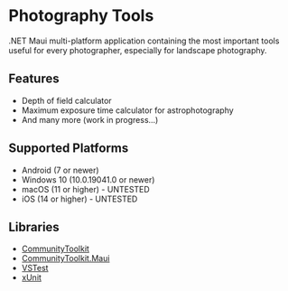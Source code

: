 # Photography Tools
.NET Maui multi-platform application containing the most important tools useful for every photographer, especially for landscape photography.

## Features
* Depth of field calculator
* Maximum exposure time calculator for astrophotography
* And many more (work in progress...)

## Supported Platforms
* Android (7 or newer)
* Windows 10 (10.0.19041.0 or newer)
* macOS (11 or higher) - UNTESTED
* iOS (14 or higher) -  UNTESTED

## Libraries
* [CommunityToolkit](https://github.com/CommunityToolkit/dotnet?tab=License-1-ov-file)
* [CommunityToolkit.Maui](https://github.com/CommunityToolkit/Maui?tab=MIT-1-ov-file)
* [VSTest](https://github.com/microsoft/vstest?tab=readme-ov-file)
* [xUnit](https://github.com/xunit/xunit?tab=License-1-ov-file)
